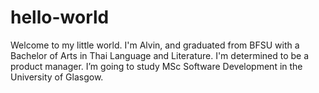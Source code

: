 # hello-world
Welcome to my little world.
I'm Alvin, and graduated from BFSU with a Bachelor of Arts in Thai Language and Literature.
I'm determined to be a product manager.
I’m going to study MSc Software Development in the University of Glasgow.
